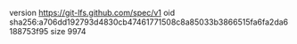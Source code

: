 version https://git-lfs.github.com/spec/v1
oid sha256:a706dd192793d4830cb47461771508c8a85033b3866515fa6fa2da6188753f95
size 9974
